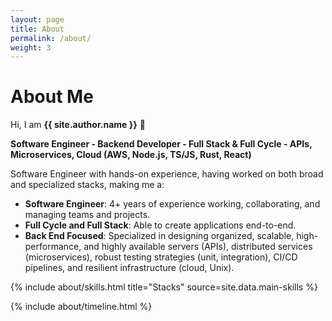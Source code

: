 ```yaml
---
layout: page
title: About
permalink: /about/
weight: 3
---
```


# About Me

Hi, I am **{{ site.author.name }}** :wave:

**Software Engineer - Backend Developer - Full Stack & Full Cycle - APIs, Microservices, Cloud (AWS, Node.js, TS/JS, Rust, React)**

Software Engineer with hands-on experience, having worked on both broad and specialized stacks, making me a:

- **Software Engineer**: 4+ years of experience working, collaborating, and managing teams and projects.
- **Full Cycle and Full Stack**: Able to create applications end-to-end.
- **Back End Focused**: Specialized in designing organized, scalable, high-performance, and highly available servers (APIs), distributed services (microservices), robust testing strategies (unit, integration), CI/CD pipelines, and resilient infrastructure (cloud, Unix).

{% include about/skills.html title="Stacks" source=site.data.main-skills %}

{% include about/timeline.html %}
